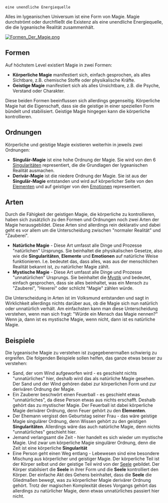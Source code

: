 	eine unendliche Energiequelle

Alles im lygeanischen Universum ist eine Form von Magie. Magie durchströmt oder durchfließt die Existenz als eine unendliche Energiequelle, die die lygeanische Realität zusammenhält.

[![Formen_Der_Magie.png](https://www.worldanvil.com/uploads/images/486f5d11344d89d68becb58302d3e7c5.png "Formen_Der_Magie.png")](https://www.worldanvil.com/i/157281 "Formen_Der_Magie.png")
## Formen
Auf höchstem Level existiert Magie in zwei Formen:
- **Körperliche Magie** manifestiert sich, einfach gesprochen, als alles Sichtbare, z.B. chemische Stoffe oder physikalische Kräfte.
- **Geistige Magie** manifestiert sich als alles Unsichtbare, z.B. die Psyche, Verstand oder Charakter.

Diese beiden Formen beeinflussen sich allerdings gegenseitig. Körperliche Magie hat die Eigenschaft, dass sie die geistige in einer speziellen Form bündelt und stabilisiert. Geistige Magie hingegen kann die körperliche kontrollieren.  

## Ordnungen
Körperliche und geistige Magie existieren weiterhin in jeweils zwei Ordnungen:
- **Singulär-Magie** ist eine hohe Ordnung der Magie. Sie wird von den 6 [Singularitäten](Die%20Singularitäten.md) representiert, die die Grundlagen der lygeanischen Realität ausmachen.
- **Derivär-Magie** ist die niedere Ordnung der Magie. Sie ist aus der **Singulär-Magie** entstanden und wird auf körperlicher Seite von den [Elementen](Die%20Elemente.md) und auf geistiger von den [Emotionen](Die%20Emotionen) representiert.

## Arten
Durch die Fähigkeit der geistigen Magie, die körperliche zu kontrollieren, haben sich zusätzlich zu den Formen und Ordnungen noch zwei Arten der Magie herausgebildet. Diese Arten sind allerdings rein deklarativ und dabei geht es vor allem um die Unterscheidung zwischen "normaler Realität" und "Zauberei".
- **Natürliche Magie** - Diese Art umfasst alle Dinge und Prozesse "natürlichen" Ursprungs. Sie beinhaltet die physikalischen Gesetze, also wie die **Singularitäten**, **Elemente** und **Emotionen** auf natürliche Weise funktionieren. I.e. bedeutet das, dass alles, was aus der menschlichen Realität bekannt ist, zu natürlicher Magie zählt.
- **Mystische Magie** - Diese Art umfasst alle Dinge und Prozesse "unnatürlichen" Ursprungs. Sie beinhaltet die [Mystik](Die%20Mystik.md) und bedeutet, einfach gesprochen, dass sie alles beinhaltet, was ein Mensch zu "Zauberei", "Hexerei" oder schlicht "Magie" zählen würde.

Die Unterscheidung in Arten ist im Volksmund entstanden und sagt in Wirklichkeit allerdings nichts darüber aus, ob die Magie sich nun natürlich oder unnatürlich verhält. Am einfachsten kann man diese Unterscheidung verstehen, wenn man sich fragt: "Würde ein Mensch das Magie nennen?" Wenn ja, dann ist es mystische Magie, wenn nicht, dann ist es natürliche Magie.  

## Beispiele
Die lygeanische Magie zu verstehen ist zugegebenermaßen schwierig zu ergreifen. Die folgenden Beispiele sollen helfen, das ganze etwas besser zu verstehen:
- Sand, der vom Wind aufgeworfen wird - es geschieht nichts "unnatürliches" hier, deshalb wird das als natürliche Magie gesehen. Der Sand und der Wind gehören dabei zur körperlichen Form und zur derivären Ordnung der Magie.
- Ein Zauberer beschwört einen Feuerball - es geschieht etwas "unnatürliches", da diese Person etwas aus nichts erschafft. Deshalb gehört das zu mystischer Magie. Der Feuerball ist dabei körperliche Magie derivärer Ordnung, denn Feuer gehört zu den **Elementen**.
- Der Ehemann vergisst den Geburtstag seiner Frau - das wäre geistige Magie singulärer Ordnung, denn Wissen gehört zu den geistigen **Singularitäten**. Allerdings wäre das auch natürliche Magie, denn nichts "unnatürliches" geschieht hier.
- Jemand verlangsamt die Zeit - hier handelt es sich wieder um mystische Magie. Und zwar um körperliche Magie singulärer Ordnung, denn die Zeit ist eine körperliche **Singularität**
- Eine Person geht einen Weg entlang - Lebewesen sind eine besondere Mischung aus körperlicher und geistiger Magie. Der körperliche Teil ist der Körper selbst und der geistige Teil wird von der [Seele](Die%20Seele.md) gebildet. Der Körper stabilsiert die **Seele** in ihrer Form und die **Seele** kontrolliert den Körper. Der einfache Akt des Gehens beinhaltet, dass die **Seele** die Gliedmaßen bewegt, was zu körperlicher Magie derivärer Ordnung gehört. Trotz der magischen Komplexität dieses Vorgangs gehört das allerdings zu natürlicher Magie, denn etwas unnatürliches passiert hier nicht.